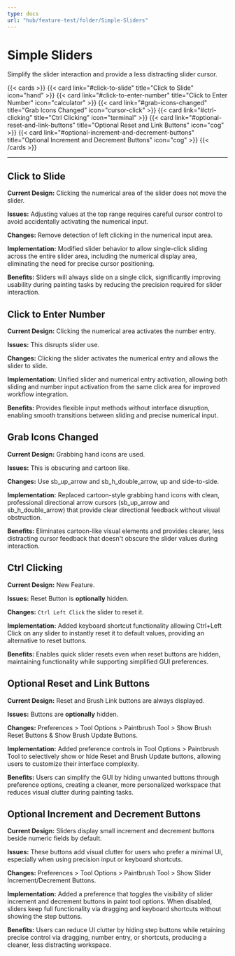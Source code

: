 ```yaml
---
type: docs
url: "hub/feature-test/folder/Simple-Sliders"
---
```


# Simple Sliders

Simplify the slider interaction and provide a less distracting slider cursor.

{{< cards >}}
  {{< card link="#click-to-slide" title="Click to Slide" icon="hand" >}}
  {{< card link="#click-to-enter-number" title="Click to Enter Number" icon="calculator" >}}
  {{< card link="#grab-icons-changed" title="Grab Icons Changed" icon="cursor-click" >}}
  {{< card link="#ctrl-clicking" title="Ctrl Clicking" icon="terminal" >}}
  {{< card link="#optional-reset-and-link-buttons" title="Optional Reset and Link Buttons" icon="cog" >}}
  {{< card link="#optional-increment-and-decrement-buttons" title="Optional Increment and Decrement Buttons" icon="cog" >}}
{{< /cards >}}

---

<div class="feature-section" id="click-to-slide" tabindex="-1">

## Click to Slide

**Current Design:** Clicking the numerical area of the slider does not move the slider.

**Issues:** Adjusting values at the top range requires careful cursor control to avoid accidentally activating the numerical input.

**Changes:** Remove detection of left clicking in the numerical input area.

**Implementation:** Modified slider behavior to allow single-click sliding across the entire slider area, including the numerical display area, eliminating the need for precise cursor positioning.

**Benefits:** Sliders will always slide on a single click, significantly improving usability during painting tasks by reducing the precision required for slider interaction.

</div>

<div class="feature-section" id="click-to-enter-number" tabindex="-1">

## Click to Enter Number

**Current Design:** Clicking the numerical area activates the number entry.

**Issues:** This disrupts slider use.

**Changes:** Clicking the slider activates the numerical entry and allows the slider to slide.

**Implementation:** Unified slider and numerical entry activation, allowing both sliding and number input activation from the same click area for improved workflow integration.

**Benefits:** Provides flexible input methods without interface disruption, enabling smooth transitions between sliding and precise numerical input.

</div>

<div class="feature-section" id="grab-icons-changed" tabindex="-1">

## Grab Icons Changed

**Current Design:** Grabbing hand icons are used.

**Issues:** This is obscuring and cartoon like.

**Changes:** Use sb_up_arrow and sb_h_double_arrow, up and side-to-side.

**Implementation:** Replaced cartoon-style grabbing hand icons with clean, professional directional arrow cursors (sb_up_arrow and sb_h_double_arrow) that provide clear directional feedback without visual obstruction.

**Benefits:** Eliminates cartoon-like visual elements and provides clearer, less distracting cursor feedback that doesn't obscure the slider values during interaction.

</div>

<div class="feature-section" id="ctrl-clicking" tabindex="-1">

## Ctrl Clicking

**Current Design:** New Feature.

**Issues:** Reset Button is **optionally** hidden.

**Changes:** `Ctrl Left Click` the slider to reset it.

**Implementation:** Added keyboard shortcut functionality allowing Ctrl+Left Click on any slider to instantly reset it to default values, providing an alternative to reset buttons.

**Benefits:** Enables quick slider resets even when reset buttons are hidden, maintaining functionality while supporting simplified GUI preferences.

</div>

<div class="feature-section" id="optional-reset-and-link-buttons" tabindex="-1">

## Optional Reset and Link Buttons

**Current Design:** Reset and Brush Link buttons are always displayed.

**Issues:** Buttons are **optionally** hidden.

**Changes:** Preferences > Tool Options > Paintbrush Tool > Show Brush Reset Buttons & Show Brush Update Buttons.

**Implementation:** Added preference controls in Tool Options > Paintbrush Tool to selectively show or hide Reset and Brush Update buttons, allowing users to customize their interface complexity.

**Benefits:** Users can simplify the GUI by hiding unwanted buttons through preference options, creating a cleaner, more personalized workspace that reduces visual clutter during painting tasks.

</div>

<div class="feature-section" id="optional-increment-and-decrement-buttons" tabindex="-1">

## Optional Increment and Decrement Buttons

**Current Design:** Sliders display small increment and decrement buttons beside numeric fields by default.

**Issues:** These buttons add visual clutter for users who prefer a minimal UI, especially when using precision input or keyboard shortcuts.

**Changes:** Preferences > Tool Options > Paintbrush Tool > Show Slider Increment/Decrement Buttons.

**Implementation:** Added a preference that toggles the visibility of slider increment and decrement buttons in paint tool options. When disabled, sliders keep full functionality via dragging and keyboard shortcuts without showing the step buttons.

**Benefits:** Users can reduce UI clutter by hiding step buttons while retaining precise control via dragging, number entry, or shortcuts, producing a cleaner, less distracting workspace.

</div>
